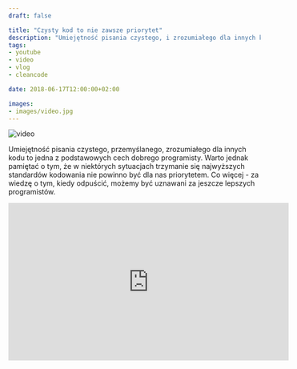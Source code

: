 ```yaml
---
draft: false

title: "Czysty kod to nie zawsze priorytet"
description: "Umiejętność pisania czystego, i zrozumiałego dla innych kodu to jedna z podstawowych cech dobrego programisty."
tags: 
- youtube
- video
- vlog
- cleancode

date: 2018-06-17T12:00:00+02:00

images:
- images/video.jpg
---
```


![video](/images/video.jpg)

Umiejętność pisania czystego, przemyślanego, zrozumiałego dla innych kodu to jedna z podstawowych cech dobrego programisty. Warto jednak pamiętać o tym, że w niektórych sytuacjach trzymanie się najwyższych standardów kodowania nie powinno być dla nas priorytetem. Co więcej - za wiedzę o tym, kiedy odpuścić, możemy być uznawani za jeszcze lepszych programistów.

<iframe width="560" height="315" src="https://www.youtube.com/embed/h0vqm2bZsMA" frameborder="0" allow="accelerometer; autoplay; encrypted-media; gyroscope; picture-in-picture" allowfullscreen></iframe>